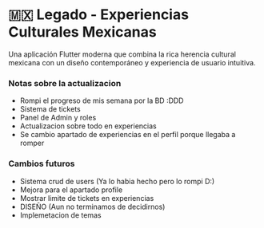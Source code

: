 # 🇲🇽 Legado - Experiencias Culturales Mexicanas

Una aplicación Flutter moderna que combina la rica herencia cultural mexicana con un diseño contemporáneo y experiencia de usuario intuitiva.

### Notas sobre la actualizacion
- Rompi el progreso de mis semana por la BD :DDD
- Sistema de tickets
- Panel de Admin y roles
- Actualizacion sobre todo en experiencias
- Se cambio apartado de experiencias en el perfil porque llegaba a romper

### Cambios futuros
- Sistema crud de users (Ya lo habia hecho pero lo rompi D:)
- Mejora para el apartado profile
- Mostrar limite de tickets en experiencias
- DISEÑO (Aun no terminamos de decidirnos)
- Implemetacion de temas